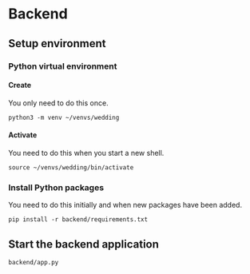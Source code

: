 # Backend

## Setup environment

### Python virtual environment

#### Create
You only need to do this once.

    python3 -m venv ~/venvs/wedding

#### Activate
You need to do this when you start a new shell.

    source ~/venvs/wedding/bin/activate

### Install Python packages
You need to do this initially and when new packages have been added.

    pip install -r backend/requirements.txt

## Start the backend application

    backend/app.py
